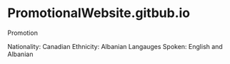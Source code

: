 # PromotionalWebsite.gitbub.io
Promotion

Nationality: Canadian
Ethnicity: Albanian 
Langauges Spoken: English and Albanian